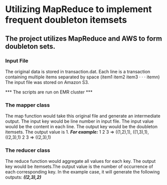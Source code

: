 # Utilizing MapReduce to implement frequent doubleton itemsets

## The project utilizes MapReduce and AWS to form doubleton sets.

### Input File
The original data is stored in transaction.dat. Each line is a transaction containing multiple items separated by space (item1 item2 item3 · · · itemn)
The input file was stored on Amazon S3.

*** The scripts are run on EMR cluster ***
### The mapper class
The map function would take this original file and generate an intermediate output. The input key would be line number in input file. The input value would be the content in each line. The output key would be the doubleton itemsets. The output value is 1.
***For example:***
1 2 3 ⇒ ((1,2),1), ((1,3),1), ((2,3),1)
2 3 ⇒ ((2,3),1)

### The reducer class
The reduce function would aggregate all values for each key. The output key would be itemsets.The output value is the number of occurrence of each corresponding key. In the example case, it will generate the following outputs: ***((2,3),2)***
